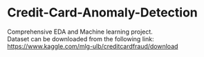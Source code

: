 # Credit-Card-Anomaly-Detection

Comprehensive EDA and Machine learning project.\
Dataset can be downloaded from the following link:\
https://www.kaggle.com/mlg-ulb/creditcardfraud/download
